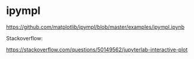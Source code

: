 # ipympl

https://github.com/matplotlib/ipympl/blob/master/examples/ipympl.ipynb

Stackoverflow:

https://stackoverflow.com/questions/50149562/jupyterlab-interactive-plot
